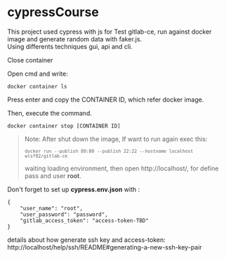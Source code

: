 # cypressCourse
This project used cypress with js for Test gitlab-ce, run against docker image and generate random data with faker.js.  
Using differents techniques gui, api and cli. 

Close container 

Open cmd and write:
<pre><code>docker container ls</code></pre>

Press enter and copy the CONTAINER ID, which refer docker image.


Then, execute the command.
<pre><code>docker container stop [CONTAINER ID]</code></pre>




> Note: After shut down the image, If want to run again exec this: <pre><code>`docker run --publish 80:80 --publish 22:22 --hostname localhost wlsf82/gitlab-ce`</code></pre>
> waiting loading environment, then open  http://localhost/, for define pass and user <strong>root</strong>. 
> 
<p>Don't forget to set up <strong>cypress.env.json</strong> with :</p>

<pre><code>{
    "user_name": "root",
    "user_password": "password",
    "gitlab_access_token": "access-token-TBD"
}
</code></pre>

details about how generate ssh key and access-token: http://localhost/help/ssh/README#generating-a-new-ssh-key-pair
